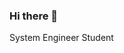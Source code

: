 ### Hi there 👋
System Engineer Student

<!--
**dannyhuaman/dannyhuaman** is a ✨ _special_ ✨ repository because its `README.md` (this file) appears on your GitHub profile.

Here are some ideas to get you started:

- 🔭 I’m currently System Engineer Student at Continental University 
- 🌱 I’m currently learning: Java development on platzi and EdTeam
- 👯 I’m interested on Java development 


-->

